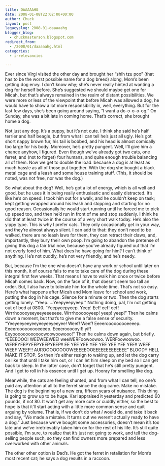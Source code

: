 ```yaml
---
title: DAAAAAHG
date: 2008-01-08T22:02:00+00:00
author: Chuck
layout: post
legacyslug: 2008-01-daaaaahg
blogger_blog:
  - chuckmasterson.blogspot.com
redirect_from:
  - /2008/01/daaaaahg.html
categories:
  - irrelevancies

---
```

Ever since Virgi visited the other day and brought her “shih tzu poo” (that has
to be the worst possible name for a dog breed) along, Mom’s been getting dog
envy. I don’t know why; she’s never really hinted at wanting a dog for herself
before. She’s suggested we should maybe get one for Micah, but that’s always
remained in the realm of distant possibilities. We were more or less of the
viewpoint that before Micah was allowed a dog, he would have to show a lot more
responsibility in, well, everything. But for the last few days, she’s been
going around saying, “I want a do-o-o-o-og.” On Sunday, she was a bit late in
coming home. That’s correct, she brought home a dog.  

Not just any dog. It’s a puppy, but it’s not cute. I think she said he’s half
terrier and half beagle, but from what I can tell he’s just all ugly. He’s got
short nappy brown fur, his tail is bobbed, and his head is almost comically too
large for his body. Moreover, he’s pretty pungent. Well, I’ll give him a chance
anyhow, I figured. Even though we’ve already got two cats, one ferret, and (not
to forget) four humans, and quite enough trouble balancing all of them. Now we
get to double the load: because a dog is at least as much hassle as all of
those put together. With the dog she bought a black metal cage and a leash and
some house training stuff. (This, it should be noted, was not free, nor was the
dog.)  

So what about the dog? Well, he’s got a lot of energy, which is all well and
good, but he uses it in being really enthusiastic and easily distracted. It’s
like he’s on speed. I took him out for a walk, and he couldn’t keep on task;
kept getting wrapped around his leash and stopping and starting for no good
reason. Occasionally he would start running until he forced me to pick up speed
too, and then he’d run in front of me and stop suddenly. I think he did that at
least twice in the course of a very short walk today. He’s also the yippy type.
This is why I prefer cats. They only occasionally get in your way, and they’re
almost always silent. I can add to that: they don’t need to be walked, there
are no leash laws for them, they can retract their claws, and, importantly,
they bury their own poop. I’m going to abandon the pretense of giving this dog
a fair trial now, because you’ve already figured out that I’m not overly fond
of him. What does he have going for him? I can’t think of anything. He’s not
cuddly, he’s not very friendly, and he’s needy.  

But, because I’m the one who doesn’t have any work or school until later on
this month, it of course falls to me to take care of the dog during these
integral first few weeks. That means I have to walk him once or twice before
Micah comes back. Now, on the face of it, that doesn’t seem too tall an order.
But, I also have to tolerate him for the whole time. That’s not so easy. Here’s
what happens after Micah and Mom leave for school and work, putting the dog in
his cage. Silence for a minute or two. Then the dog starts getting lonely.
“Yeep. …Yeepyeepyeep.” Nothing doing, pal, I’m not getting out of bed at 0800.
“Yeepyeepyeep. Yeep! Eef! eef! eef! Wrrrhooooyeeyeeyeeeeeee. Wrrrhoooooyeep!
yeep! yeep!” Then he calms down a moment, but that’s to give me a false sense
of security. “Yeeyeeyeeyeeyeeyeeyeeyee! Weef! Weef! Eeeerooooooooeeeep.
Eeeerooooooooeeeep. Eeeeroooooyif! yif! Eeyoooooooooooowoowoowooo!” Then he
calms down again, but briefly. “EEEEOOO! WEEWEEWEE! weeWERFoowoowoo.
WERFoowoowoo. WERFYEEPYEEPYEEPYEEP!! EE YEE YEE YEE YEE YEE YEE YEE!! WEEF WEEF
WEEF!! AUROOOOOOOOWEEEEEOOEEEEEEEEEEEEE” BLOODY HELL MAKE IT STOP. So then it’s
either resign to waking up, and let the dog carry on like that until I take him
out, or I can let him sleep on my bed so I can get back to sleep. In the latter
case, don’t forget that he’s still pretty pungent. And I get to roll in his
essence until I get up. Hooray for smelling like dog.  

Meanwhile, the cats are feeling shunted, and from what I can tell, no one’s
paid any attention at all to the ferret since the dog came. Make no mistake.
The dog is the beginning of a new era, fifteen years of nuisance. This thing is
going to grow up to be huge. Karl appraised it yesterday and predicted 60
pounds, if not 80. It won’t get any more cute or cuddly either, so the best to
hope is that it’ll start acting with a little more common sense and quit
arguing by volume. That is, if we don’t do what _I_ would do, and take it back
and say, “We made a mistake. It turns out we weren’t actually ready to have a
dog.” Just because we’ve bought some accessories, doesn’t mean it’s too late
and we’ve irretrievably taken him on for the rest of his life. It’s still quite
possible, I’m sure, to realize that it’s just not going to work, and tell the
dog-selling people such, so they can find owners more prepared and less
overworked with other animals.  

The other other option is Dad’s. He got the ferret in retaliation for Mom’s
most recent cat; he says a dog results in a raccoon.
